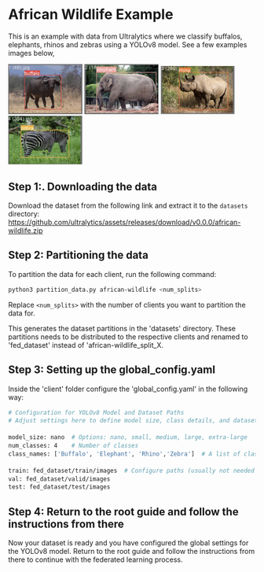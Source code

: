 # African Wildlife Example

This is an example with data from Ultralytics where we classify buffalos, elephants, rhinos and zebras using a YOLOv8 model. See a few examples images below,

<img src="figs/buffalo.jpg" width=30% height=30%>

<img src="figs/elephant.jpg" width=30% height=30%>

<img src="figs/rhino.jpg" width=30% height=30%>

<img src="figs/zebra.jpg" width=30% height=30%>


## Step 1:. Downloading the data

Download the dataset from the following link and extract it to the `datasets` directory:
<https://github.com/ultralytics/assets/releases/download/v0.0.0/african-wildlife.zip>


## Step 2: Partitioning the data

To partition the data for each client, run the following command:

```bash
python3 partition_data.py african-wildlife <num_splits>
```
Replace `<num_splits>` with the number of clients you want to partition the data for.

This generates the dataset partitions in the 'datasets' directory. These partitions needs to be distributed to the respective clients and renamed to 'fed_dataset' instead of 'african-wildlife_split_X.

## Step 3: Setting up the global_config.yaml

Inside the 'client' folder configure the 'global_config.yaml' in the following way:

```bash
# Configuration for YOLOv8 Model and Dataset Paths
# Adjust settings here to define model size, class details, and dataset paths

model_size: nano  # Options: nano, small, medium, large, extra-large
num_classes: 4    # Number of classes
class_names: ['Buffalo', 'Elephant', 'Rhino','Zebra']  # A list of class names

train: fed_dataset/train/images  # Configure paths (usually not needed to be configured)
val: fed_dataset/valid/images
test: fed_dataset/test/images
```

## Step 4: Return to the root guide and follow the instructions from there
Now your dataset is ready and you have configured the global settings for the YOLOv8 model. Return to the root guide and follow the instructions from there to continue with the federated learning process.
